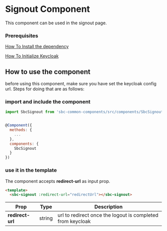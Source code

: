 # Signout Component

This component can be used in the signout page. 

### Prerequisites

[How To Install the dependency](../install/README.md) 

[How To Initialize Keycloak](../Signin/README.md#how-to-use-the-component) 


 
## How to use the component

before using this component, make sure you have set the keycloak config url. Steps for doing that are as follows:

### **import and include the component**

```js
import SbcSignout from 'sbc-common-components/src/components/SbcSignout.vue'


@Component({
  methods: {
    ...
  },
  components: {
    SbcSignout
  }
})
```
 
### **use it in the template**

The component accepts **redirect-url** as input prop.

```html
<template>
  <sbc-signout :redirect-url="redirectUrl"></sbc-signout>
```

| Prop | Type | Description |
| --- | --- | --- | 
| **redirect-url** | string | url to redirect once the logout is completed from keycloak
